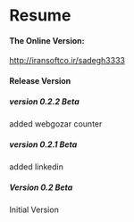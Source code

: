 # Resume

#### The Online Version: <br>
http://iransoftco.ir/sadegh3333

#### Release Version

##### version 0.2.2 Beta
added webgozar counter
##### version 0.2.1 Beta
  added linkedin
##### Version 0.2 Beta
  Initial Version